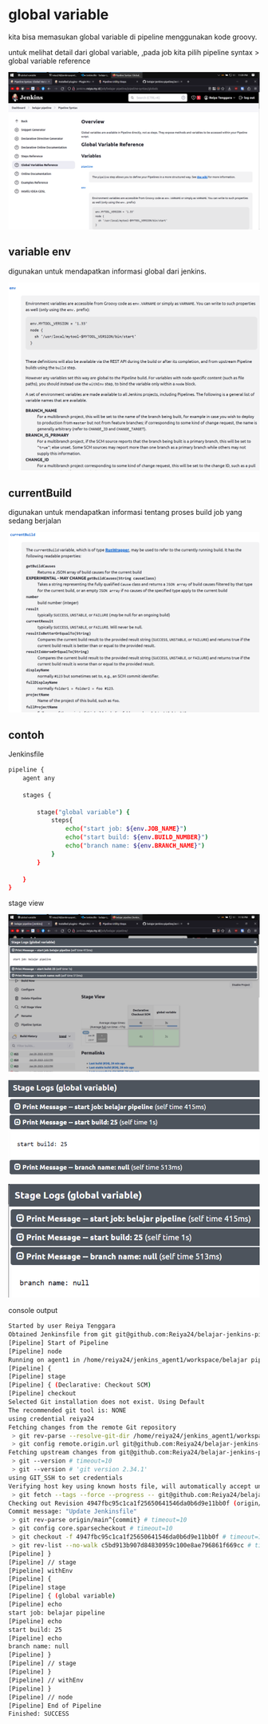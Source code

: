 # global variable

kita bisa memasukan global variable di pipeline menggunakan kode groovy.

untuk melihat detail dari global variable, ,pada job kita pilih pipeline syntax > global variable reference

![Untitled](global%20variable%20ed4af0682438401491738df3d709e22d/Untitled.png)

## variable env

digunakan untuk mendapatkan informasi global dari jenkins.

![Untitled](global%20variable%20ed4af0682438401491738df3d709e22d/Untitled%201.png)

## currentBuild

digunakan untuk mendapatkan informasi tentang proses build job yang sedang berjalan

![Untitled](global%20variable%20ed4af0682438401491738df3d709e22d/Untitled%202.png)

## contoh

Jenkinsfile

```bash
pipeline {
    agent any

    stages {

        stage("global variable") {
            steps{
                echo("start job: ${env.JOB_NAME}")
                echo("start build: ${env.BUILD_NUMBER}")
                echo("branch name: ${env.BRANCH_NAME}")
            }
        }

    }
}
```

stage view

![Untitled](global%20variable%20ed4af0682438401491738df3d709e22d/Untitled%203.png)

![Untitled](global%20variable%20ed4af0682438401491738df3d709e22d/Untitled%204.png)

![Untitled](global%20variable%20ed4af0682438401491738df3d709e22d/Untitled%205.png)

console output

```bash
Started by user Reiya Tenggara
Obtained Jenkinsfile from git git@github.com:Reiya24/belajar-jenkins-pipeline.git
[Pipeline] Start of Pipeline
[Pipeline] node
Running on agent1 in /home/reiya24/jenkins_agent1/workspace/belajar pipeline
[Pipeline] {
[Pipeline] stage
[Pipeline] { (Declarative: Checkout SCM)
[Pipeline] checkout
Selected Git installation does not exist. Using Default
The recommended git tool is: NONE
using credential reiya24
Fetching changes from the remote Git repository
 > git rev-parse --resolve-git-dir /home/reiya24/jenkins_agent1/workspace/belajar pipeline/.git # timeout=10
 > git config remote.origin.url git@github.com:Reiya24/belajar-jenkins-pipeline.git # timeout=10
Fetching upstream changes from git@github.com:Reiya24/belajar-jenkins-pipeline.git
 > git --version # timeout=10
 > git --version # 'git version 2.34.1'
using GIT_SSH to set credentials 
Verifying host key using known hosts file, will automatically accept unseen keys
 > git fetch --tags --force --progress -- git@github.com:Reiya24/belajar-jenkins-pipeline.git +refs/heads/*:refs/remotes/origin/* # timeout=10
Checking out Revision 4947fbc95c1ca1f25650641546da0b6d9e11bb0f (origin/main)
Commit message: "Update Jenkinsfile"
 > git rev-parse origin/main^{commit} # timeout=10
 > git config core.sparsecheckout # timeout=10
 > git checkout -f 4947fbc95c1ca1f25650641546da0b6d9e11bb0f # timeout=10
 > git rev-list --no-walk c5bd913b907d84830959c100e8ae796861f669cc # timeout=10
[Pipeline] }
[Pipeline] // stage
[Pipeline] withEnv
[Pipeline] {
[Pipeline] stage
[Pipeline] { (global variable)
[Pipeline] echo
start job: belajar pipeline
[Pipeline] echo
start build: 25
[Pipeline] echo
branch name: null
[Pipeline] }
[Pipeline] // stage
[Pipeline] }
[Pipeline] // withEnv
[Pipeline] }
[Pipeline] // node
[Pipeline] End of Pipeline
Finished: SUCCESS
```